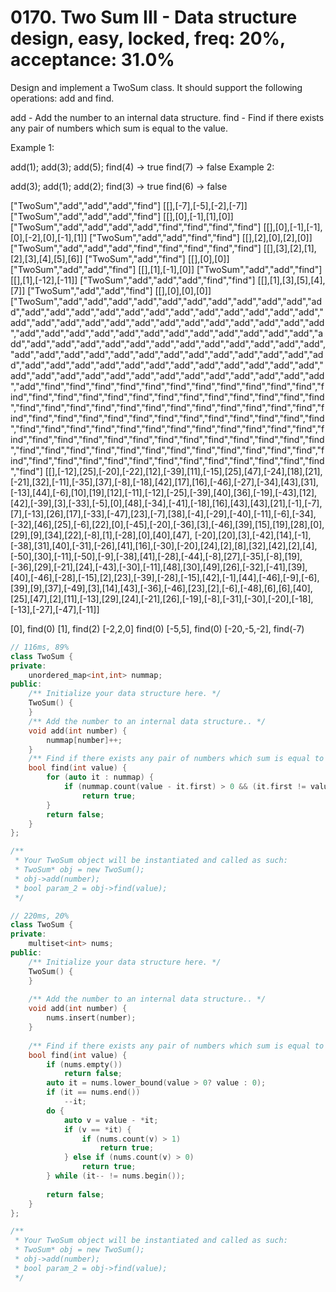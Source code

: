 # 0170. Two Sum III - Data structure design, easy, locked, freq: 20%, acceptance: 31.0%

Design and implement a TwoSum class. It should support the following operations: add and find.

add - Add the number to an internal data structure.
find - Find if there exists any pair of numbers which sum is equal to the value.

Example 1:

add(1); add(3); add(5);
find(4) -> true
find(7) -> false
Example 2:

add(3); add(1); add(2);
find(3) -> true
find(6) -> false


["TwoSum","add","add","add","find"]
[[],[-7],[-5],[-2],[-7]]
["TwoSum","add","add","add","find"]
[[],[0],[-1],[1],[0]]
["TwoSum","add","add","add","add","find","find","find","find"]
[[],[0],[-1],[-1],[0],[-2],[0],[-1],[1]]
["TwoSum","add","add","find","find"]
[[],[2],[0],[2],[0]]
["TwoSum","add","add","add","find","find","find","find","find"]
[[],[3],[2],[1],[2],[3],[4],[5],[6]]
["TwoSum","add","find"]
[[],[0],[0]]
["TwoSum","add","add","find"]
[[],[1],[-1],[0]]
["TwoSum","add","add","find"]
[[],[1],[-12],[-11]]
["TwoSum","add","add","add","find","find"]
[[],[1],[3],[5],[4],[7]]
["TwoSum","add","add","find"]
[[],[0],[0],[0]]
["TwoSum","add","add","add","add","add","add","add","add","add","add","add","add","add","add","add","add","add","add","add","add","add","add","add","add","add","add","add","add","add","add","add","add","add","add","add","add","add","add","add","add","add","add","add","add","add","add","add","add","add","add","add","add","add","add","add","add","add","add","add","add","add","add","add","add","add","add","add","add","add","add","add","add","add","add","add","add","add","add","add","add","add","add","add","add","add","add","add","add","add","add","add","add","add","add","add","add","add","add","add","add","find","find","find","find","find","find","find","find","find","find","find","find","find","find","find","find","find","find","find","find","find","find","find","find","find","find","find","find","find","find","find","find","find","find","find","find","find","find","find","find","find","find","find","find","find","find","find","find","find","find","find","find","find","find","find","find","find","find","find","find","find","find","find","find","find","find","find","find","find","find","find","find","find","find","find","find","find","find","find","find","find","find","find","find","find","find","find","find","find","find","find","find","find","find","find","find","find","find","find","find"]
[[],[-12],[25],[-20],[-22],[12],[-39],[11],[-15],[25],[47],[-24],[18],[21],[-21],[32],[-11],[-35],[37],[-8],[-18],[42],[17],[16],[-46],[-27],[-34],[43],[31],[-13],[44],[-6],[10],[19],[12],[-11],[-12],[-25],[-39],[40],[36],[-19],[-43],[12],[42],[-39],[3],[-33],[-5],[0],[48],[-34],[-41],[-18],[16],[43],[43],[21],[-1],[-7],[7],[-13],[26],[17],[-33],[-47],[23],[-7],[38],[-4],[-29],[-40],[-11],[-6],[-34],[-32],[46],[25],[-6],[22],[0],[-45],[-20],[-36],[3],[-46],[39],[15],[19],[28],[0],[29],[9],[34],[22],[-8],[1],[-28],[0],[40],[47],
[-20],[20],[3],[-42],[14],[-1],[-38],[31],[40],[-31],[-26],[41],[16],[-30],[-20],[24],[2],[8],[32],[42],[2],[4],[-50],[30],[-11],[-50],[-9],[-38],[41],[-28],[-44],[-8],[27],[-35],[-8],[19],[-36],[29],[-21],[24],[-43],[-30],[-11],[48],[30],[49],[26],[-32],[-41],[39],[40],[-46],[-28],[-15],[2],[23],[-39],[-28],[-15],[42],[-1],[44],[-46],[-9],[-6],[39],[9],[37],[-49],[3],[14],[43],[-36],[-46],[23],[2],[-6],[-48],[6],[6],[40],[25],[47],[2],[11],[-13],[29],[24],[-21],[26],[-19],[-8],[-31],[-30],[-20],[-18],[-13],[-27],[-47],[-11]]

[0], find(0)
[1], find(2)
[-2,2,0] find(0)
[-5,5], find(0)
[-20,-5,-2], find(-7)

```c++
// 116ms, 89%
class TwoSum {
private:
    unordered_map<int,int> nummap;
public:
    /** Initialize your data structure here. */
    TwoSum() {
    }
    /** Add the number to an internal data structure.. */
    void add(int number) {
        nummap[number]++;
    }
    /** Find if there exists any pair of numbers which sum is equal to the value. */
    bool find(int value) {
        for (auto it : nummap) {
            if (nummap.count(value - it.first) > 0 && (it.first != value - it.first || it.second > 1))
                return true;
        }
        return false;
    }
};

/**
 * Your TwoSum object will be instantiated and called as such:
 * TwoSum* obj = new TwoSum();
 * obj->add(number);
 * bool param_2 = obj->find(value);
 */

// 220ms, 20%
class TwoSum {
private:
    multiset<int> nums;
public:
    /** Initialize your data structure here. */
    TwoSum() {
    }
    
    /** Add the number to an internal data structure.. */
    void add(int number) {
        nums.insert(number);
    }
    
    /** Find if there exists any pair of numbers which sum is equal to the value. */
    bool find(int value) {
        if (nums.empty())
            return false;
        auto it = nums.lower_bound(value > 0? value : 0);
        if (it == nums.end())
            --it;
        do {
            auto v = value - *it;
            if (v == *it) {
                if (nums.count(v) > 1)
                    return true;
            } else if (nums.count(v) > 0)
                return true;
        } while (it-- != nums.begin());
        
        return false;
    }
};

/**
 * Your TwoSum object will be instantiated and called as such:
 * TwoSum* obj = new TwoSum();
 * obj->add(number);
 * bool param_2 = obj->find(value);
 */
```
